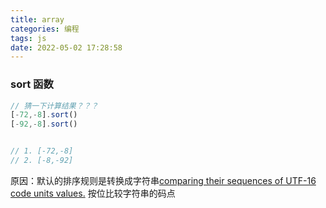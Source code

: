 ```yaml
---
title: array
categories: 编程
tags: js
date: 2022-05-02 17:28:58
---
```


### sort 函数
```js
// 猜一下计算结果？？？
[-72,-8].sort()
[-92,-8].sort()


// 1. [-72,-8]
// 2. [-8,-92]
```

原因：默认的排序规则是转换成字符串[comparing their sequences of UTF-16 code units values.](https://developer.mozilla.org/en-US/docs/Web/JavaScript/Reference/Global_Objects/Array/sort) 按位比较字符串的码点
